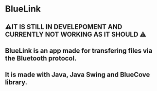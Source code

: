 # BlueLink
## ⚠️​ IT IS STILL IN DEVELEPOMENT AND CURRENTLY NOT WORKING AS IT SHOULD ⚠️ ​
## BlueLink is an app made for transfering files via the Bluetooth protocol.
## It is made with Java, Java Swing and BlueCove library.

